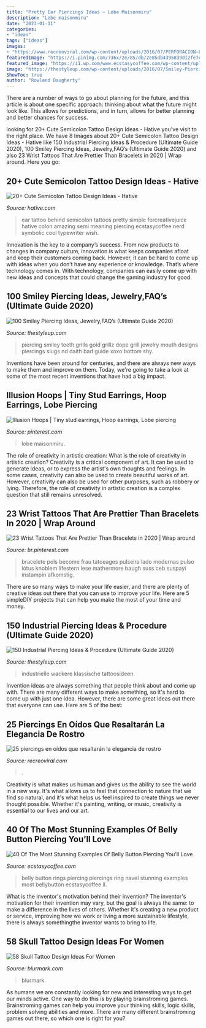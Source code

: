 ```yaml
---
title: "Pretty Ear Piercings Ideas ~ Lobe Maisonmiru"
description: "Lobe maisonmiru"
date: "2023-01-11"
categories:
- "ideas"
tags: ["ideas"]
images:
- "https://www.recreoviral.com/wp-content/uploads/2016/07/PERFORACION-EN-EL-OIDO-2.jpg"
featuredImage: "https://i.pinimg.com/736x/2e/85/db/2e85db4395839d12fe7c79a661018730.jpg"
featured_image: "https://i1.wp.com/www.ecstasycoffee.com/wp-content/uploads/2016/09/about-Belly-Button-Rings.jpg"
image: "https://thestyleup.com/wp-content/uploads/2016/07/Smiley-Piercing-designs-15.jpg"
ShowToc: true
author: "Rowland Daugherty"
---
```



There are a number of ways to go about planning for the future, and this article is about one specific approach: thinking about what the future might look like. This allows for predictions, and in turn, allows for better planning and better chances for success.

	

		
looking for 20+ Cute Semicolon Tattoo Design Ideas - Hative you've visit to the right place. We have 8 Images about 20+ Cute Semicolon Tattoo Design Ideas - Hative like 150 Industrial Piercing Ideas &amp; Procedure (Ultimate Guide 2020), 100 Smiley Piercing Ideas, Jewelry,FAQ’s (Ultimate Guide 2020) and also 23 Wrist Tattoos That Are Prettier Than Bracelets in 2020 | Wrap around. Here you go:
		
    
## 20+ Cute Semicolon Tattoo Design Ideas - Hative

<img loading=lazy src="https://hative.com/wp-content/uploads/2014/03/semicolon-tattoos/9-semicolon-behind-ear.jpg" onerror="this.onerror=null;this.src='https://tse4.mm.bing.net/th?id=OIP.hcx9embnPk1cMSR962t5OAHaJ4&amp;pid=15.1';" alt="20+ Cute Semicolon Tattoo Design Ideas - Hative">

_Source: hative.com_

>ear tattoo behind semicolon tattoos pretty simple forcreativejuice hative colon amazing semi meaning piercing ecstasycoffee nerd symbolic cool typewriter wish. 

	

Innovation is the key to a company’s success. From new products to changes in company culture, innovation is what keeps companies afloat and keep their customers coming back. However, it can be hard to come up with ideas when you don’t have any experience or knowledge. That’s where technology comes in. With technology, companies can easily come up with new ideas and concepts that could change the gaming industry for good.

    
## 100 Smiley Piercing Ideas, Jewelry,FAQ’s (Ultimate Guide 2020)

<img loading=lazy src="https://thestyleup.com/wp-content/uploads/2016/07/Smiley-Piercing-designs-15.jpg" onerror="this.onerror=null;this.src='https://tse1.mm.bing.net/th?id=OIP.F_o7oPtSzUhha7pLRa44IgHaHa&amp;pid=15.1';" alt="100 Smiley Piercing Ideas, Jewelry,FAQ’s (Ultimate Guide 2020)">

_Source: thestyleup.com_

>piercing smiley teeth grills gold grillz dope grill jewelry mouth designs piercings slugs nd daith bad guide xoxo bottom shy. 

	

Inventions have been around for centuries, and there are always new ways to make them and improve on them. Today, we're going to take a look at some of the most recent inventions that have had a big impact.

    
## Illusion Hoops | Tiny Stud Earrings, Hoop Earrings, Lobe Piercing

<img loading=lazy src="https://i.pinimg.com/736x/95/9a/45/959a4552524078f43096dcf69749896c.jpg" onerror="this.onerror=null;this.src='https://tse1.mm.bing.net/th?id=OIP.kVRRv_e19qEdj1qCWDzBpgHaHa&amp;pid=15.1';" alt="Illusion Hoops | Tiny stud earrings, Hoop earrings, Lobe piercing">

_Source: pinterest.com_

>lobe maisonmiru. 

	

The role of creativity in artistic creation: What is the role of creativity in artistic creation?
Creativity is a critical component of art. It can be used to generate ideas, or to express the artist's own thoughts and feelings. In some cases, creativity can also be used to create beautiful works of art. However, creativity can also be used for other purposes, such as robbery or lying. Therefore, the role of creativity in artistic creation is a complex question that still remains unresolved.

    
## 23 Wrist Tattoos That Are Prettier Than Bracelets In 2020 | Wrap Around

<img loading=lazy src="https://i.pinimg.com/736x/2e/85/db/2e85db4395839d12fe7c79a661018730.jpg" onerror="this.onerror=null;this.src='https://tse3.mm.bing.net/th?id=OIP.lV0mLffur0E5Az9PlJbeCQHaLH&amp;pid=15.1';" alt="23 Wrist Tattoos That Are Prettier Than Bracelets in 2020 | Wrap around">

_Source: br.pinterest.com_

>bracelete pols become frau tatoeages pulseira lado modernas pulso lótus knoblem lifestern lese mathermore baugh suss ceb suspayi instampin afkomstig. 

	

There are so many ways to make your life easier, and there are plenty of creative ideas out there that you can use to improve your life. Here are 5 simpleDIY projects that can help you make the most of your time and money.

    
## 150 Industrial Piercing Ideas &amp; Procedure (Ultimate Guide 2020)

<img loading=lazy src="https://thestyleup.com/wp-content/uploads/2016/08/industrial-piercing-7-1.jpg" onerror="this.onerror=null;this.src='https://tse2.mm.bing.net/th?id=OIP.1uSSg6O5Zvt2Gg7cV0X99gHaJl&amp;pid=15.1';" alt="150 Industrial Piercing Ideas &amp; Procedure (Ultimate Guide 2020)">

_Source: thestyleup.com_

>industrielle wackere klassische tattoosideen. 

	

Invention ideas are always something that people think about and come up with. There are many different ways to make something, so it's hard to come up with just one idea. However, there are some great ideas out there that everyone can use. Here are 5 of the best: 

    
## 25 Piercings En Oídos Que Resaltarán La Elegancia De Rostro

<img loading=lazy src="https://www.recreoviral.com/wp-content/uploads/2016/07/PERFORACION-EN-EL-OIDO-2.jpg" onerror="this.onerror=null;this.src='https://tse4.mm.bing.net/th?id=OIP.PnznEGRe4reCy-D9d6sHAwHaKC&amp;pid=15.1';" alt="25 piercings en oídos que resaltarán la elegancia de rostro">

_Source: recreoviral.com_

>. 

	

Creativity is what makes us human and gives us the ability to see the world in a new way. It's what allows us to feel that connection to nature that we find so natural, and it's what helps us feel inspired to create things we never thought possible. Whether it's painting, writing, or music, creativity is essential to our lives and our art.

    
## 40 Of The Most Stunning Examples Of Belly Button Piercing You’ll Love

<img loading=lazy src="https://i1.wp.com/www.ecstasycoffee.com/wp-content/uploads/2016/09/about-Belly-Button-Rings.jpg" onerror="this.onerror=null;this.src='https://tse3.mm.bing.net/th?id=OIP.HOSsQgfbbvtogx3-hMlshwHaJ4&amp;pid=15.1';" alt="40 Of The Most Stunning Examples Of Belly Button Piercing You’ll Love">

_Source: ecstasycoffee.com_

>belly button rings piercing piercings ring navel stunning examples most bellybutton ecstasycoffee ll. 

	

What is the inventor's motivation behind their invention?
The inventor's motivation for their invention may vary, but the goal is always the same: to make a difference in the lives of others. Whether it's creating a new product or service, improving how we work or living a more sustainable lifestyle, there is always somethingthe inventor wants to bring to life.

    
## 58 Skull Tattoo Design Ideas For Women

<img loading=lazy src="https://www.blurmark.com/wp-content/uploads/2017/03/Water-Color-Skull-with-Flower-Tattoo-On-Thigh-768x768.jpg" onerror="this.onerror=null;this.src='https://tse1.mm.bing.net/th?id=OIP.MifhZ0-klUP1_jpdwvK__QHaHa&amp;pid=15.1';" alt="58 Skull Tattoo Design Ideas For Women">

_Source: blurmark.com_

>blurmark. 

	

As humans we are constantly looking for new and interesting ways to get our minds active. One way to do this is by playing brainstroming games. Brainstroming games can help you improve your thinking skills, logic skills, problem solving abilities and more. There are many different brainstroming games out there, so which one is right for you?

